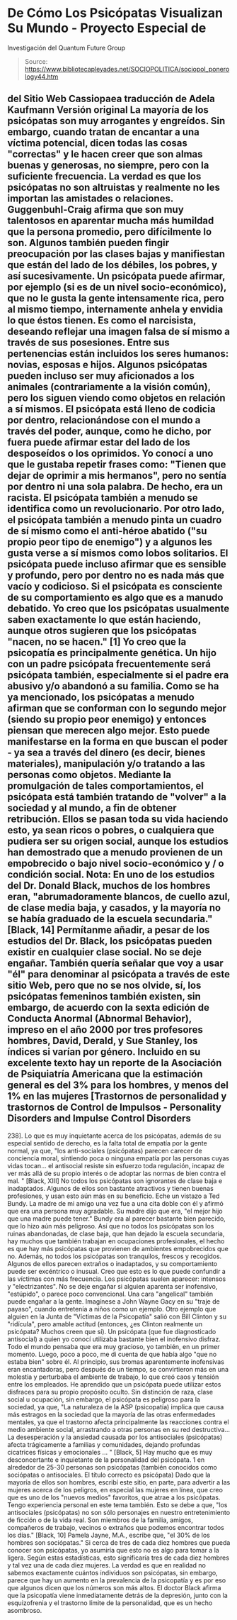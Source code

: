 # De Cómo Los Psicópatas Visualizan Su Mundo - Proyecto Especial de 
Investigación del Quantum Future Group

> Source: https://www.bibliotecapleyades.net/SOCIOPOLITICA/sociopol_ponerology44.htm

del Sitio Web
Cassiopaea
traducción de
Adela Kaufmann
Versión
original
La mayoría de los psicópatas son muy arrogantes y engreídos.
Sin embargo,
cuando tratan de encantar a una víctima potencial, dicen todas las cosas "correctas"
y le hacen creer que son almas buenas y generosas, no siempre, pero con la
suficiente frecuencia. La verdad es que los psicópatas no son altruistas y
realmente no les importan las amistades o relaciones.
Guggenbuhl-Craig afirma que son muy talentosos en aparentar mucha más
humildad que la persona promedio, pero difícilmente lo son. Algunos también
pueden fingir preocupación por las clases bajas y manifiestan que están del
lado de los débiles, los pobres, y así sucesivamente.
Un psicópata puede
afirmar, por ejemplo (si es de un nivel socio-económico), que no le gusta la
gente intensamente rica, pero al mismo tiempo, internamente anhela y envidia
lo que éstos tienen. Es como el narcisista, deseando reflejar una imagen
falsa de sí mismo a través de sus posesiones.
Entre sus pertenencias están incluidos los seres humanos: novias, esposas e
hijos.
Algunos psicópatas pueden incluso ser muy aficionados a los animales (contrariamente
a la visión común), pero los siguen viendo como objetos en relación a sí
mismos.
El psicópata está lleno de codicia por dentro, relacionándose con el mundo a
través del poder, aunque, como he dicho, por fuera puede afirmar estar del
lado de los desposeídos o los oprimidos.
Yo conocí a uno que le gustaba repetir frases como:
"Tienen que dejar de oprimir a mis hermanos", pero no sentía por dentro ni
una sola palabra. De hecho, era un racista. El psicópata también a menudo se
identifica como un revolucionario.
Por otro lado, el psicópata también a
menudo pinta un cuadro de sí mismo como el anti-héroe abatido ("su propio
peor tipo de enemigo") y a algunos les gusta verse a sí mismos como lobos
solitarios.
El psicópata puede incluso afirmar que es sensible y profundo, pero por
dentro no es nada más que vacío y codicioso.
Si el psicópata es consciente
de su comportamiento es algo que es a manudo debatido. Yo creo que los
psicópatas usualmente saben exactamente lo que están haciendo, aunque otros
sugieren que los psicópatas "nacen, no se hacen." [1]
Yo creo que la psicopatía es principalmente genética.
Un hijo con un padre
psicópata frecuentemente será psicópata también, especialmente si el padre
era abusivo y/o abandonó a su familia.
Como se ha ya mencionado, los psicópatas a menudo afirman que se conforman
con lo segundo mejor (siendo su propio peor enemigo) y entonces piensan que
merecen algo mejor. Esto puede manifestarse en la forma en que buscan el
poder - ya sea a través del dinero (es decir, bienes materiales),
manipulación y/o tratando a las personas como objetos. Mediante la
promulgación de tales comportamientos, el psicópata está también tratando de
"volver" a la sociedad y al mundo, a fin de obtener retribución.
Ellos se pasan toda su vida haciendo esto, ya sean ricos o pobres, o
cualquiera que pudiera ser su origen social, aunque los estudios han
demostrado que a menudo provienen de un empobrecido o bajo nivel socio-económico
y / o condición social.
Nota: En uno de los estudios del Dr. Donald Black, muchos de los hombres eran,
"abrumadoramente
blancos, de cuello azul, de clase media baja, y casados, y la mayoría no se
había graduado de la escuela secundaria."
[Black, 14]
Permítanme añadir, a pesar de los estudios del Dr. Black, los psicópatas
pueden existir en cualquier clase social. No se deje engañar.
También quería señalar que voy a usar "él" para denominar al psicópata a
través de este sitio Web, pero que no se nos olvide, sí, los psicópatas
femeninos también existen, sin embargo, de acuerdo con la sexta edición de
Conducta Anormal (Abnormal
Behavior), impreso en el año 2000 por tres profesores hombres, David,
Derald, y Sue Stanley, los índices si varían por género.
Incluido en su
excelente texto hay un reporte de la Asociación de Psiquiatría Americana que
la estimación general es del 3% para los hombres, y menos del 1% en las
mujeres [Trastornos de personalidad y trastornos de Control de Impulsos -
Personality Disorders and Impulse Control Disorders
-
238].
Lo que es muy inquietante acerca de los psicópatas, además de su especial
sentido de derecho, es la falta total de empatía por la gente normal, ya que,
"los anti-sociales (psicópatas) parecen carecer de conciencia moral,
sintiendo poca o ninguna empatía por las personas cuyas vidas tocan... el
antisocial resiste sin esfuerzo toda regulación, incapaz de ver más allá de
su propio interés o de adoptar las normas de bien contra el mal. "
[Black, XIII]
No todos los psicópatas son ignorantes de clase baja e inadaptados. Algunos
de ellos son bastante atractivos y tienen buenas profesiones, y usan esto
aún más en su beneficio.
Eche un vistazo a Ted Bundy. La madre de mi amigo
una vez fue a una cita doble con él y afirmó que era una persona muy
agradable.
Su madre dijo que era,
"el mejor hijo que una madre puede tener."
Bundy era al parecer bastante bien parecido, que lo hizo aún más peligroso.
Así que no todos los psicópatas son los ruinas abandonadas, de clase baja,
que han dejado la escuela secundaria, hay muchos que también trabajan en
ocupaciones profesionales, el hecho es que hay más psicópatas que provienen
de ambientes empobrecidos que no.
Además, no todos los psicópatas son tranquilos, frescos y recogidos. Algunos
de ellos parecen extraños o inadaptados, y su comportamiento puede ser
excéntrico o inusual. Creo que esto es lo que puede confundir a las víctimas
con más frecuencia.
Los psicópatas suelen aparecer:
intensos y "electrizantes".
No se deje engañar si alguien aparenta ser
inofensivo, "estúpido", o parece poco convencional.
Una cara "angelical" también puede engañar a la gente. Imagínese a
John
Wayne Gacy en su "traje de payaso", cuando entretenía a niños como un
ejemplo. Otro ejemplo que alguien en la Junta de "Víctimas de la Psicopatía"
salió con
Bill Clinton y su "ridícula", pero amable actitud (entonces, ¿es
Clinton realmente un psicópata? Muchos creen que sí).
Un psicópata (que fue diagnosticado antisocial) a quien yo conocí utilizaba
bastante bien el inofensivo disfraz.
Todo el mundo pensaba que era muy
gracioso, yo también, en un primer momento. Luego, poco a poco, me di cuenta
de que había algo "que no estaba bien" sobre él. Al principio, sus bromas
aparentemente inofensivas eran encantadoras, pero después de un tiempo, se
convirtieron más en una molestia y perturbaba el ambiente de trabajo, lo que
creó caos y tensión entre los empleados. He aprendido que un psicópata puede
utilizar estos disfraces para su propio propósito oculto.
Sin distinción de raza, clase social u ocupación, sin embargo, el psicópata
es peligroso para la sociedad, ya que,
"La naturaleza de la ASP (psicopatía) implica que causa más estragos en la
sociedad que la mayoría de las otras enfermedades mentales, ya que el
trastorno afecta principalmente las reacciones contra el medio ambiente
social, arrastrando a otras personas en su red destructiva...
La
desesperación y la ansiedad causada por los antisociales (psicópatas) afecta
trágicamente a familias y comunidades, dejando profundas cicatrices
físicas y emocionales ... "
[Black, 5]
Hay mucho que es muy desconcertante e inquietante de la personalidad del
psicópata.
1 en alrededor de 25-30 personas son psicópatas (también conocidos como
sociópatas o antisociales. El título correcto es psicópata) Dado que la
mayoría de ellos son hombres, escribí este sitio, en parte, para advertir a
las mujeres acerca de los peligros, en especial las mujeres en línea, que
creo que es uno de los "nuevos medios" favoritos, que atrae a los psicópatas.
Tengo experiencia personal en este tema también.
Esto se debe a que,
"los antisociales (psicópatas) no son
sólo personajes en nuestro entretenimiento de ficción o de la vida real.
Son miembros de la familia, amigos, compañeros de trabajo, vecinos o
extraños que podemos encontrar todos los días."
[Black, 10]
Pamela Jayne, M.A., escribe que,
"el 30% de los hombres son sociópatas."
Si cerca de tres de cada diez hombres que pueda conocer son psicópatas, yo
asumiría que esto no es algo para tomar a la ligera.
Según estas estadísticas, esto significaría tres de cada diez hombres y tal
vez una de cada diez mujeres. La verdad es que en realidad no sabemos
exactamente cuántos individuos son psicópatas, sin embargo, parece que hay
un aumento en la prevalencia de la psicopatía y es por eso que algunos dicen
que los números son más altos.
El doctor Black afirma que la psicopatía viene inmediatamente detrás de la
depresión, junto con la esquizofrenia y el trastorno límite de la
personalidad, que es un hecho asombroso.

